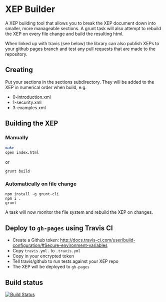 XEP Builder
==============

A XEP building tool that allows you to break the XEP document down into smaller, more manageable sections. A grunt task will also attempt to rebuild the XEP on every file change and build the resulting html.

When linked up with travis (see below) the library can also publish XEPs to your github pages branch and test any pull requests that are made to the repository.

## Creating

Put your sections in the sections subdirectory. They will be added to the XEP in numerical order when build, e.g.

* 0-introduction.xml
* 1-security.xml
* 3-examples.xml

## Building the XEP

### Manually

```bash
make
open index.html
```

or

```
grunt build
```

### Automatically on file change

```
npm install -g grunt-cli
npm i .
grunt
```

A task will now monitor the file system and rebuild the XEP on changes.

## Deploy to `gh-pages` using Travis CI

* Create a Github token: http://docs.travis-ci.com/user/build-configuration/#Secure-environment-variables
* Copy `travis.yml.` to `.travis.yml`
* Copy in your encrypted token
* Tell travis/github to run tests against your XEP repo
* The XEP will be deployed to `gh-pages`

## Build status

[![Build Status](https://travis-ci.org/lloydwatkin/xep-builder)](https://travis-ci.org/lloydwatkin/xep-builder)

